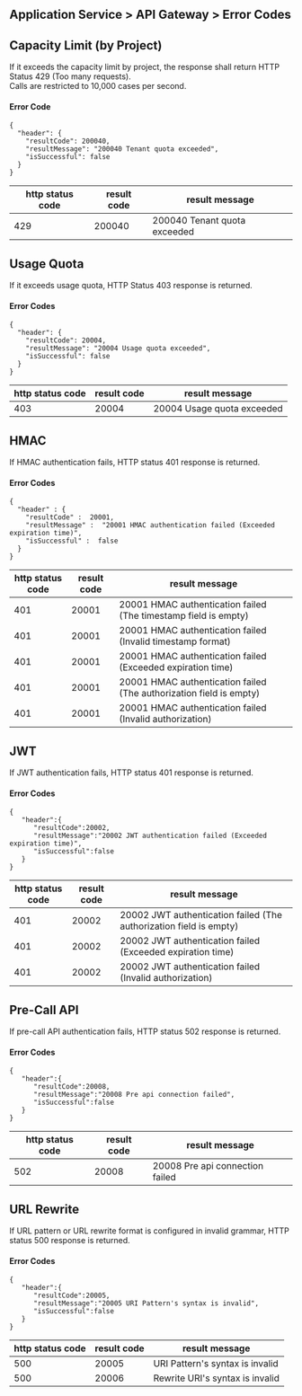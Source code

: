 ## Application Service > API Gateway > Error Codes

## Capacity Limit (by Project) 
If it exceeds the capacity limit by project,  the response shall return HTTP Status 429 (Too many requests).  
Calls are restricted to 10,000 cases per second. 

#### Error Code

```
{
  "header": {
    "resultCode": 200040,
    "resultMessage": "200040 Tenant quota exceeded",
    "isSuccessful": false
  }
}
```

| http status code | result code | result message             |
| ---------------- | ----------- | -------------------------- |
| 429              | 200040      | 200040 Tenant quota exceeded|


## Usage Quota

If it exceeds usage quota, HTTP Status 403 response is returned. 

#### Error Codes 

```
{
  "header": {
    "resultCode": 20004,
    "resultMessage": "20004 Usage quota exceeded",
    "isSuccessful": false
  }
}
```

| http status code | result code | result message             |
| ---------------- | ----------- | -------------------------- |
| 403              | 20004       | 20004 Usage quota exceeded |

## HMAC

If HMAC authentication fails,  HTTP status 401 response is returned. 

#### Error Codes

```
{
  "header" : {
    "resultCode" :  20001,
    "resultMessage" :  "20001 HMAC authentication failed (Exceeded expiration time)",
    "isSuccessful" :  false
  }
}
```

| http status code | result code | result message                           |
| ---------------- | ----------- | ---------------------------------------- |
| 401              | 20001       | 20001 HMAC authentication failed (The timestamp field is empty) |
| 401              | 20001       | 20001 HMAC authentication failed (Invalid timestamp format) |
| 401              | 20001       | 20001 HMAC authentication failed (Exceeded expiration time) |
| 401              | 20001       | 20001 HMAC authentication failed (The authorization field is empty) |
| 401              | 20001       | 20001 HMAC authentication failed (Invalid authorization) |

## JWT 

If JWT authentication fails,  HTTP status 401 response is returned. 

#### Error Codes

```
{  
   "header":{  
      "resultCode":20002,
      "resultMessage":"20002 JWT authentication failed (Exceeded expiration time)",
      "isSuccessful":false
   }
}
```

| http status code | result code | result message                           |
| ---------------- | ----------- | ---------------------------------------- |
| 401              | 20002       | 20002 JWT authentication failed (The authorization field is empty) |
| 401              | 20002       | 20002 JWT authentication failed (Exceeded expiration time) |
| 401              | 20002       | 20002 JWT authentication failed (Invalid authorization) |

## Pre-Call API

If pre-call API authentication fails, HTTP status 502 response is returned. 

#### Error Codes 

```
{  
   "header":{  
      "resultCode":20008,
      "resultMessage":"20008 Pre api connection failed",
      "isSuccessful":false
   }
}
```

| http status code | result code | result message                  |
| ---------------- | ----------- | ------------------------------- |
| 502              | 20008       | 20008 Pre api connection failed |

## URL Rewrite

If URL pattern or URL rewrite format is configured in invalid grammar, HTTP status 500 response is returned.

#### Error Codes 

```
{  
   "header":{  
      "resultCode":20005,
      "resultMessage":"20005 URI Pattern's syntax is invalid",
      "isSuccessful":false
   }
}
```

| http status code | result code | result message                  |
| ---------------- | ----------- | ------------------------------- |
| 500              | 20005       | URI Pattern's syntax is invalid |
| 500              | 20006       | Rewrite URI's syntax is invalid |

